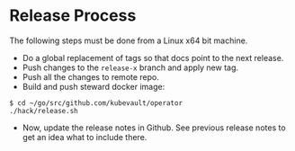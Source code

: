 # Release Process

The following steps must be done from a Linux x64 bit machine.

- Do a global replacement of tags so that docs point to the next release.
- Push changes to the `release-x` branch and apply new tag.
- Push all the changes to remote repo.
- Build and push steward docker image:
```console
$ cd ~/go/src/github.com/kubevault/operator
./hack/release.sh
```

- Now, update the release notes in Github. See previous release notes to get an idea what to include there.
